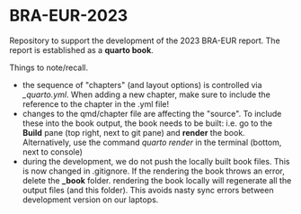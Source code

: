 # BRA-EUR-2023

Repository to support the development of the 2023 BRA-EUR report.
The report is established as a **quarto book**.

Things to note/recall.

* the sequence of "chapters" (and layout options) is controlled via *_quarto.yml*. 
When adding a new chapter, make sure to include the reference to the chapter in the .yml file!
* changes to the qmd/chapter file are affecting the "source". 
To include these into the book output, the book needs to be built: i.e. go to the **Build** pane (top right, next to git pane) and **render** the book. Alternatively, use the command *quarto render* in the terminal (bottom, next to console)
* during the development, we do not push the locally built book files. This is now changed in .gitignore.
If the rendering the book throws an error, delete the **_book** folder. rendering the book locally will regenerate all the output files (and this folder). This avoids nasty sync errors between development version on our laptops.
